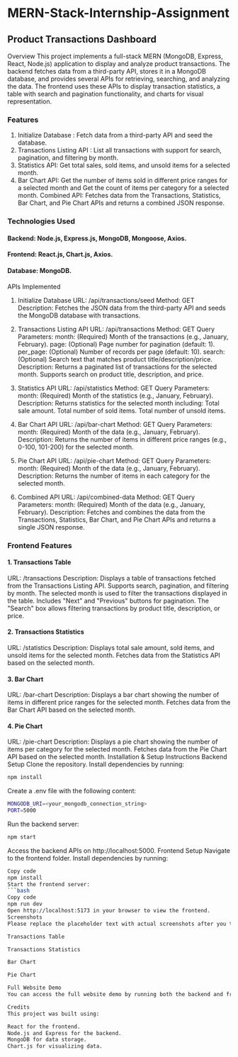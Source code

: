# MERN-Stack-Internship-Assignment
## Product Transactions Dashboard
Overview
This project implements a full-stack MERN (MongoDB, Express, React, Node.js) application to display and analyze product transactions. 
The backend fetches data from a third-party API, stores it in a MongoDB database, and provides several APIs for retrieving, searching, and analyzing the data. 
The frontend uses these APIs to display transaction statistics, a table with search and pagination functionality, and charts for visual representation.

### Features
1. Initialize Database : Fetch data from a third-party API and seed the database.
2. Transactions Listing API : List all transactions with support for search, pagination, and filtering by month.
3. Statistics API: Get total sales, sold items, and unsold items for a selected month.
4. Bar Chart API: Get the number of items sold in different price ranges for a selected month and Get the count of items per category for a selected month.
Combined API: Fetches data from the Transactions, Statistics, Bar Chart, and Pie Chart APIs and returns a combined JSON response.
### Technologies Used
#### Backend: Node.js, Express.js, MongoDB, Mongoose, Axios.
#### Frontend: React.js, Chart.js, Axios.
#### Database: MongoDB.

APIs Implemented
1. Initialize Database
URL: /api/transactions/seed
Method: GET
Description: Fetches the JSON data from the third-party API and seeds the MongoDB database with transactions.

3. Transactions Listing API
URL: /api/transactions
Method: GET
Query Parameters:
month: (Required) Month of the transactions (e.g., January, February).
page: (Optional) Page number for pagination (default: 1).
per_page: (Optional) Number of records per page (default: 10).
search: (Optional) Search text that matches product title/description/price.
Description: Returns a paginated list of transactions for the selected month. Supports search on product title, description, and price.

5. Statistics API
URL: /api/statistics
Method: GET
Query Parameters:
month: (Required) Month of the statistics (e.g., January, February).
Description: Returns statistics for the selected month including:
Total sale amount.
Total number of sold items.
Total number of unsold items.

6. Bar Chart API
URL: /api/bar-chart
Method: GET
Query Parameters:
month: (Required) Month of the data (e.g., January, February).
Description: Returns the number of items in different price ranges (e.g., 0-100, 101-200) for the selected month.

8. Pie Chart API
URL: /api/pie-chart
Method: GET
Query Parameters:
month: (Required) Month of the data (e.g., January, February).
Description: Returns the number of items in each category for the selected month.

10. Combined API
URL: /api/combined-data
Method: GET
Query Parameters:
month: (Required) Month of the data (e.g., January, February).
Description: Fetches and combines the data from the Transactions, Statistics, Bar Chart, and Pie Chart APIs and returns a single JSON response.

### Frontend Features

#### 1. Transactions Table
URL: /transactions
Description:
Displays a table of transactions fetched from the Transactions Listing API.
Supports search, pagination, and filtering by month.
The selected month is used to filter the transactions displayed in the table.
Includes "Next" and "Previous" buttons for pagination.
The "Search" box allows filtering transactions by product title, description, or price.

#### 2. Transactions Statistics
URL: /statistics
Description:
Displays total sale amount, sold items, and unsold items for the selected month.
Fetches data from the Statistics API based on the selected month.

#### 3. Bar Chart
URL: /bar-chart
Description:
Displays a bar chart showing the number of items in different price ranges for the selected month.
Fetches data from the Bar Chart API based on the selected month.

#### 4. Pie Chart
URL: /pie-chart
Description:
Displays a pie chart showing the number of items per category for the selected month.
Fetches data from the Pie Chart API based on the selected month.
Installation & Setup Instructions
Backend Setup
Clone the repository.
Install dependencies by running:

```bash
npm install
```

Create a .env file with the following content:
```bash
MONGODB_URI=<your_mongodb_connection_string>
PORT=5000
```
Run the backend server:
```bash
npm start
```
Access the backend APIs on http://localhost:5000.
Frontend Setup
Navigate to the frontend folder.
Install dependencies by running:
```bash
Copy code
npm install
Start the frontend server:
```bash
Copy code
npm run dev
Open http://localhost:5173 in your browser to view the frontend.
Screenshots
Please replace the placeholder text with actual screenshots after you take them.

Transactions Table

Transactions Statistics

Bar Chart

Pie Chart

Full Website Demo
You can access the full website demo by running both the backend and frontend servers as described above. The application includes a responsive design, allowing users to view transaction data, analyze statistics, and visualize data using charts.

Credits
This project was built using:

React for the frontend.
Node.js and Express for the backend.
MongoDB for data storage.
Chart.js for visualizing data.
